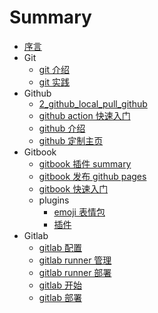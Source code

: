 # Summary

- [序言](./README.md)
- Git
  - [git 介绍](Git/1_git_introduce.markdown)
  - [git 实践](Git/2_git_practice.md)
- Github
  - [2_github_local_pull_github](Github/2_github_local_pull_github.md)
  - [github action 快速入门](Github/3_github_action.md)
  - [github 介绍](Github/1_github_introduce.md)
  - [github 定制主页](Github/4_github_page.md)
- Gitbook
  - [gitbook 插件 summary](Gitbook/2_gitbook-plugin-summary.md)
  - [gitbook 发布 github pages](Gitbook/3_github_pages_gitbook.md)
  - [gitbook 快速入门](Gitbook/1_gitbook_start.md)
  - plugins
    - [emoji 表情包](Gitbook/plugins/1_plugin_Emoji.md)
    - [插件](Gitbook/plugins/README.md)
- Gitlab
  - [gitlab 配置](Gitlab/3_gitlab_config.md)
  - [gitlab runner 管理](Gitlab/5_gitlab_runner_management.md)
  - [gitlab runner 部署](Gitlab/4_gitlab_runner_deploy.md)
  - [gitlab 开始](Gitlab/1_gitlab_start.md)
  - [gitlab 部署](Gitlab/2_gitlab_deploy.md)
